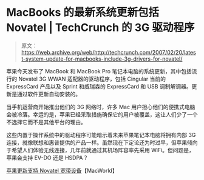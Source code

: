 # MacBooks 的最新系统更新包括 Novatel | TechCrunch 的 3G 驱动程序

> 原文：<https://web.archive.org/web/http://techcrunch.com/2007/02/20/latest-system-update-for-macbooks-include-3g-drivers-for-novatel/>

苹果今天发布了 MacBook 和 MacBook Pro 笔记本电脑的系统更新，其中包括流行的 Novatel 3G WWAN 适配器的驱动程序，包括 Cingular 当前的 ExpressCard 产品以及 Sprint 和威瑞森的 ExpressCard 和 USB 调制解调器。更新是通过软件更新自动安装的。

当手机运营商开始推出他们的 3G 网络时，许多 Mac 用户担心他们的便携式电脑会被冷落。幸运的是，苹果已经采取措施确保它的用户被覆盖，这让人们少了一个不选择它而不是其他平台的理由。

这些内置于操作系统中的驱动程序可能暗示着未来苹果笔记本电脑将拥有内部 3G 连接，就像联想和惠普提供的产品一样。虽然现在下定论还为时过早，但苹果倾向于希望人们体验无线连接，几年前就通过其机场阵容率先采用 WiFi。但问题是，苹果会支持 EV-DO 还是 HSDPA？

[苹果更新支持 Novatel 宽带设备](https://web.archive.org/web/20160317032936/http://www.macworld.com/news/2007/02/20/novatel/index.php?lsrc=mwrss)【MacWorld】